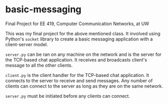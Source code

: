 # basic-messaging
Final Project for EE 419, Computer Communication Networks, at UW

This was my final project for the above mentioned class. It involved using Python's `socket` library to create a basic messaging application with a client-server model.

`server.py` can be ran on any machine on the network and is the server for the TCP-based chat application. It receives and broadcasts client's message to all the other clients.

`client.py` is the client handler for the TCP-based chat application. It connects to the server to receive and send messages. Any number of clients can connect to the server as long as they are on the same network.

`server.py` must be initiated before any clients can connect.
